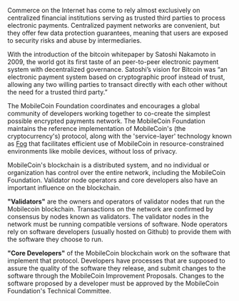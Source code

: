 Commerce on the Internet has come to rely almost exclusively on centralized financial institutions serving as trusted third parties to process electronic payments. Centralized payment networks are convenient, but they offer few data protection guarantees, meaning that users are exposed to security risks and abuse by intermediaries. 

With the introduction of the bitcoin whitepaper by Satoshi Nakamoto in 2009, the world got its first taste of an peer-to-peer electronic payment system with decentralized governance. Satoshi’s vision for Bitcoin was “an electronic payment system based on cryptographic proof instead of trust, allowing any two willing parties to transact directly with each other without the need for a trusted third party.”  

The MobileCoin Foundation coordinates and encourages a global community of developers working together to co-create the simplest possible encrypted payments network. The MobileCoin Foundation maintains the reference implementation of MobileCoin's (the cryptocurrency's) protocol, along with the 'service-layer' technology known as [Fog](https://github.com/mobilecoinfoundation/fog) that facilitates efficient use of MobileCoin in resource-constrained environments like mobile devices, without loss of privacy.

MobileCoin's blockchain is a distributed system, and no individual or organization has control over the entire network, including the MobileCoin Foundation. Validator node operators and core developers also have an important influence on the blockchain. 

**"Validators"** are the owners and operators of validator nodes that run the Mobilecoin blockchain. Transactions on the network are confirmed by consensus by nodes known as validators. The validator nodes in the network must be running compatible versions of software. Node operators rely on software developers (usually hosted on Github) to provide them with the software they choose to run.

**"Core Developers"** of the MobileCoin blockchain work on the software that implement that protocol. Developers have processes that are supposed to assure the quality of the software they release, and submit changes to the software through the MobileCoin Improvement Proposals. Changes to the software proposed by a developer must be approved by the MobileCoin Foundation's Technical Committee.
